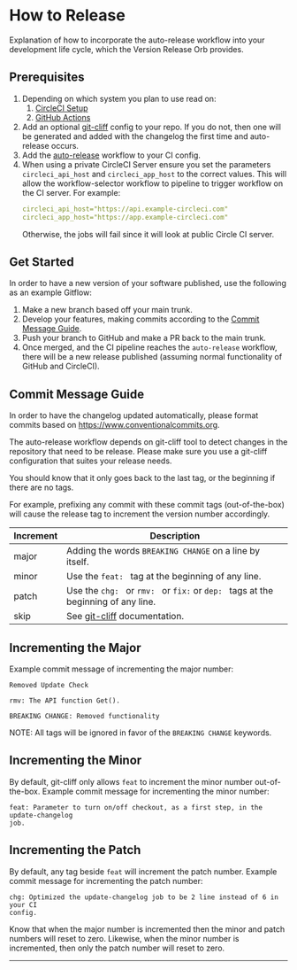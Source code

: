 # How to Release

Explanation of how to incorporate the auto-release workflow into your
development life cycle, which the Version Release Orb provides.

## Prerequisites

1. Depending on which system you plan to use read on:
   1. [CircleCI Setup]
   2. [GitHub Actions]
2. Add an optional [git-cliff] config to your repo. If you do not, then one will
   be generated and added with the changelog the first time and auto-release
   occurs.
3. Add the [auto-release] workflow to your CI config.
4. When using a private CircleCI Server ensure you set the parameters
   `circleci_api_host` and `circleci_app_host` to the correct values. This will
   allow the workflow-selector workflow to pipeline to trigger workflow on the
   CI server. For example:
   ```yaml
   circleci_api_host="https://api.example-circleci.com"
   circleci_app_host="https://app.example-circleci.com"
   ```
   Otherwise, the jobs will fail since it will look at public Circle CI server.

## Get Started

In order to have a new version of your software published, use the following as
an example Gitflow:

1. Make a new branch based off your main trunk.
2. Develop your features, making commits according to the
   [Commit Message Guide](#commit-message-guide).
3. Push your branch to GitHub and make a PR back to the main trunk.
4. Once merged, and the CI pipeline reaches the `auto-release` workflow, there
   will be a new release published (assuming normal functionality of GitHub and
   CircleCI).

## Commit Message Guide

In order to have the changelog updated automatically, please format commits
based on https://www.conventionalcommits.org.

The auto-release workflow depends on git-cliff tool to detect changes in the
repository that need to be release. Please make sure you use a git-cliff
configuration that suites your release needs.

You should know that it only goes back to the last tag, or the beginning if
there are no tags.

For example, prefixing any commit with these commit tags (out-of-the-box) will
cause the release tag to increment the version number accordingly.

| Increment | Description                                                                        |
|-----------|------------------------------------------------------------------------------------|
| major     | Adding the words `BREAKING CHANGE` on a line by itself.                            |
| minor     | Use the `feat: ` tag at the beginning of any line.                                 |
| patch     | Use the `chg: ` or `rmv: ` or `fix:` or `dep: ` tags at the beginning of any line. |
| skip      | See [git-cliff] documentation.                                                     |

## Incrementing the Major

Example commit message of incrementing the major number:

```text
Removed Update Check

rmv: The API function Get().

BREAKING CHANGE: Removed functionality
```

NOTE: All tags will be ignored in favor of the `BREAKING CHANGE` keywords.

## Incrementing the Minor

By default, git-cliff only allows `feat` to increment the minor number
out-of-the-box. Example commit message for incrementing the minor number:

```text
feat: Parameter to turn on/off checkout, as a first step, in the update-changelog
job.
```

## Incrementing the Patch

By default, any tag beside `feat` will increment the patch number.
Example commit message for incrementing the patch number:

```text
chg: Optimized the update-changelog job to be 2 line instead of 6 in your CI
config.
```

Know that when the major number is incremented then the minor and patch numbers
will reset to zero. Likewise, when the minor number is incremented, then only
the patch number will reset to zero.

---

[auto-release]: https://circleci.com/developer/orbs/orb/kohirens/version-release#usage-auto-release
[git-cliff]: https://git-cliff.org/docs/configuration
[CircleCI Setup]: /docs/setup-keys.md#circleci-setup
[GitHub Actions]: /docs/setup-keys.md#github-actions
